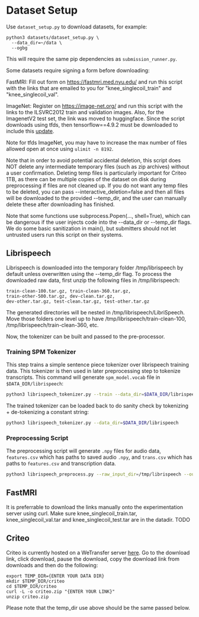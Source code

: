 # Dataset Setup
Use `dataset_setup.py` to download datasets, for example:
```
python3 datasets/dataset_setup.py \
  --data_dir=~/data \
  --ogbg
```

This will require the same pip dependencies as `submission_runner.py`.

Some datasets require signing a form before downloading:

FastMRI:
Fill out form on https://fastmri.med.nyu.edu/ and run this script with the
links that are emailed to you for "knee_singlecoil_train" and
"knee_singlecoil_val".

ImageNet:
Register on https://image-net.org/ and run this script with the links to the
ILSVRC2012 train and validation images. Also, for the ImagenetV2 test set, the link was moved to huggingface. Since the script downloads using tfds, then tensorflow==4.9.2 must be downloaded to include this [update](https://github.com/tensorflow/datasets/pull/4848).

Note for tfds ImageNet, you may have to increase the max number of files allowed
open at once using `ulimit -n 8192`.

Note that in order to avoid potential accidental deletion, this script does NOT
delete any intermediate temporary files (such as zip archives) without a user
confirmation. Deleting temp files is particularly important for Criteo 1TB, as
there can be multiple copies of the dataset on disk during preprocessing if
files are not cleaned up. If you do not want any temp files to be deleted, you
can pass --interactive_deletion=false and then all files will be downloaded to
the provided --temp_dir, and the user can manually delete these after
downloading has finished.

Note that some functions use subprocess.Popen(..., shell=True), which can be
dangerous if the user injects code into the --data_dir or --temp_dir flags. We
do some basic sanitization in main(), but submitters should not let untrusted
users run this script on their systems.

## Librispeech
Librispeech is downloaded into the temporary folder /tmp/librispeech by default unless overwritten using the --temp_dir flag. To process the downloaded raw data, first unzip the following files in /tmp/librispeech:
```
train-clean-100.tar.gz, train-clean-360.tar.gz,
train-other-500.tar.gz, dev-clean.tar.gz,
dev-other.tar.gz, test-clean.tar.gz, test-other.tar.gz
```
The generated directories will be nested in /tmp/librispeech/LibriSpeech. Move those folders one level up to have /tmp/librispeech/train-clean-100, /tmp/librispeech/train-clean-360, etc.

Now, the tokenizer can be built and passed to the pre-processor.
### Training SPM Tokenizer
This step trains a simple sentence piece tokenizer over librispeech training data.
This tokenizer is then used in later preprocessing step to tokenize transcripts.
This command will generate `spm_model.vocab` file in `$DATA_DIR/librispeech`:
```bash
python3 librispeech_tokenizer.py --train --data_dir=$DATA_DIR/librispeech
```

The trained tokenizer can be loaded back to do sanity check by tokenizing + de-tokenizing a constant string:
```bash
python3 librispeech_tokenizer.py --data_dir=$DATA_DIR/librispeech
```

### Preprocessing Script
The preprocessing script will generate `.npy` files for audio data, `features.csv` which has paths to saved audio `.npy`, and `trans.csv` which has paths to `features.csv` and transcription data.

```bash
python3 librispeech_preprocess.py --raw_input_dir=/tmp/librispeech --output_dir={YOUR OUTPUT DIRECTORY} --tokenizer_vocab_path={WHERE THE TOKENIZER FILE IS SAVED}
```
## FastMRI
It is preferrable to download the links manually onto the experimentation server using curl. Make sure knee_singlecoil_train.tar, knee_singlecoil_val.tar and knee_singlecoil_test.tar are in the datadir. TODO

## Criteo
Criteo is currently hosted on a WeTransfer server [here](https://ailab.criteo.com/download-criteo-1tb-click-logs-dataset/). Go to the download link, click download, pause the download, copy the download link from downloads and then do the following:
```
export TEMP_DIR={ENTER YOUR DATA DIR}
mkdir $TEMP_DIR/criteo
cd $TEMP_DIR/criteo
curl -L -o criteo.zip "{ENTER YOUR LINK}" 
unzip criteo.zip
```
Please note that the temp_dir use above should be the same passed below.